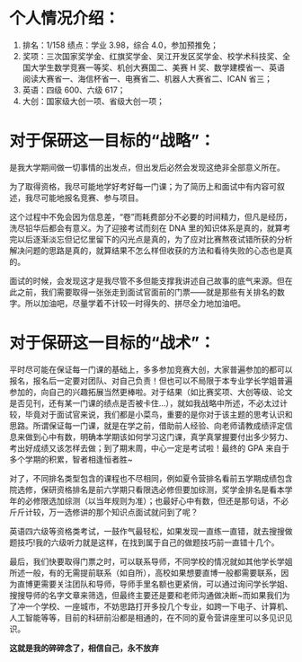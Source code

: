 # 个人情况介绍：
1. 排名：1/158 绩点：学业 3.98，综合 4.0，参加预推免；
2. 奖项：三次国家奖学金、红旗奖学金、吴江开发区奖学金、校学术科技奖、全国大学生数学竞赛一等奖、机创大赛国二、美赛 H 奖、数学建模省一、英语阅读大赛省一、海信杯省一、电赛省二、机器人大赛省二、ICAN 省三；
3. 英语：四级 600、六级 617；
4. 大创：国家级大创一项、省级大创一项；

# 对于保研这一目标的“战略”：
是我大学期间做一切事情的出发点，但出发后必然会发现这绝非全部意义所在。

为了取得资格，我尽可能地学好考好每一门课；为了简历上和面试中有内容可叙述，我尽可能地报名竞赛、参与项目。

这个过程中不免会因为信息差，“卷”而耗费部分不必要的时间精力，但凡是经历，洗尽铅华后都会有意义。为了迎接考试而刻在 DNA 里的知识体系是真的，就算考完以后逐渐淡忘但记忆里留下的闪光点是真的，为了应对比赛熬夜试错所获的分析解决问题的思路是真的，就算结果不怎么样但收获的方法和看待失败的心态也是真的。

面试的时候，会发现这才是我尽管不多但能支撑我讲述自己故事的底气来源。但在此之前，我们需要取得一张张走到面试官面前的门票——就是那些有关排名的数字。所以加油吧，尽量学着不计较一时得失的、拼尽全力地加油吧。

# 对于保研这一目标的“战术”：
平时尽可能在保证每一门课的基础上，多多参加竞赛大创，大家普遍参加的都可以报名，报名后一定要对团队、对自己负责！但也可以不局限于本专业学长学姐普遍参加的，向自己的兴趣拓展当然更棒啦。对于结果（如比赛奖项、大创等级、论文是否见刊，还有某一门课的绩点是否被卡住…），就如我战略中所述，不必太过计较，毕竟对于面试官来说，我们都是小菜鸟，重要的是你对于该主题的思考认识和思路。所谓保证每一门课，就是在学之前，借助前人经验、向老师请教成绩评定信息来做到心中有数，明确本学期该如何学习这门课，真学真掌握要付出多少努力、考出好成绩又该怎样去做；到了期末周，中心一定是考试啦！最终的 GPA 来自于多个学期的积累，智者相逢恒者胜~ 

对了，不同排名类型包含的课程也不尽相同，例如夏令营排名看前五学期成绩包含院选修，保研资格排名是前六学期只看限选必修但要加综测，奖学金排名是看本学年的必修限选加综测（以当年规则为准）；也最好心中有数，但还是那句话，不必斤斤计较，万一选修讲的那个知识点面试就问到了呢？

英语四六级等资格类考试，一鼓作气最轻松，如果发现一直练一直错，就去搜搜做题技巧!我的六级听力就是这样，在找到属于自己的做题技巧前一直错十几个。

最后，我们快要取得门票之时，可以联系导师，不同学校的情况就如其他学长学姐所述一般，有的无需提前联系（如自所），高校如果想要直博一般都需要联系，因为直博更需要关注团队和导师，导师手里名额也更紧俏，可以通过询问学长学姐、搜搜导师的名字文章来筛选，但最终主要还是要和老师沟通做决断~而如果我们为了冲一个学校、一座城市，不妨思路打开多投几个专业，如跨一下电子、计算机、人工智能等等，目前的科研前沿都是相通的，在不同的夏令营讲座里可以多见识见识。

**这就是我的碎碎念了，相信自己，永不放弃** 
